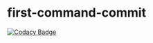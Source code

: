 # first-command-commit

[![Codacy Badge](https://api.codacy.com/project/badge/Grade/67e6facba07d44e8a681bee0e0971499)](https://app.codacy.com/gh/stepin105061/first-command-commit?utm_source=github.com&utm_medium=referral&utm_content=stepin105061/first-command-commit&utm_campaign=Badge_Grade)